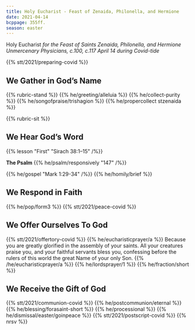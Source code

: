 ```yaml
---
title: Holy Eucharist - Feast of Zenaida, Philonella, and Hermione
date: 2021-04-14
bcppage: 355ff.
season: easter
---
```

Holy Eucharist
_for the Feast of Saints Zenaida, Philonella, and Hermione
Unmercenary Physicians, c.100, c.117
April 14
during Covid-tide_

{{% stt/2021/preparing-covid %}}

## We Gather in God’s Name
{{% rubric-stand %}}
{{% he/greeting/alleluia %}}
{{% he/collect-purity %}}
{{% he/songofpraise/trishagion %}}
{{% he/propercollect stzenaida %}}

{{% rubric-sit %}}
## We Hear God’s Word
{{% lesson "First" "Sirach 38:1–15" /%}}

**The Psalm**
{{% he/psalm/responsively "147" /%}}

{{% he/gospel "Mark 1:29-34" /%}}
{{% he/homily/brief %}}

## We Respond in Faith
{{% he/pop/form3 %}}
{{% stt/2021/peace-covid %}}

## We Offer Ourselves To God
{{% stt/2021/offertory-covid %}}
{{% he/eucharisticprayer/a %}}
Because you are greatly glorified in the assembly of your saints. All your creatures praise you, and your faithful servants bless you, confessing before the rulers of this world the great Name of your only Son.
{{% /he/eucharisticprayer/a %}}
{{% he/lordsprayer/1 %}}
{{% he/fraction/short %}}

## We Receive the Gift of God
{{% stt/2021/communion-covid %}}
{{% he/postcommunion/eternal %}}
{{% he/blessing/forasaint-short %}}
{{% he/processional %}}
{{% he/dismissal/easter/goinpeace %}}
{{% stt/2021/postscript-covid %}}
{{% nrsv %}}
